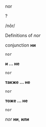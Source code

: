 nor

?

/nôr/

Definitions of _nor_

conjunction
**ни**

    nor
**и ... не**

    nor
**также ... не**

    nor
**тоже ... не**

    nor

_nor_
**ни**, **или**